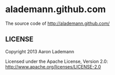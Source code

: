 alademann.github.com
======

The source code of http://alademann.github.com/

LICENSE
------------

Copyright 2013 Aaron Lademann

Licensed under the Apache License, Version 2.0: http://www.apache.org/licenses/LICENSE-2.0
